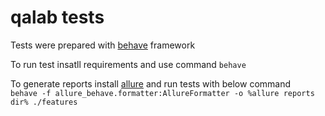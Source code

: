 # qalab tests

Tests were prepared with [behave](https://behave.readthedocs.io/en/stable/) framework  

To run test insatll requirements and use command `behave`
  
To generate reports install [allure](https://docs.qameta.io/allure/#_installing_a_commandline) and run tests with below command  
`behave -f allure_behave.formatter:AllureFormatter -o %allure reports dir% ./features`

